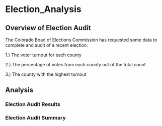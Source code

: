 # Election_Analysis
## Overview of Election Audit
The Colorado Boad of Elections Commission has requested some data to complete and audit of a recent election:

1.) The voter turnout for each county

2.) The percentage of votes from each county out of the total count

3.) The county with the highest turnout

## Analysis
### Election Audit Results

### Election Audit Summary






